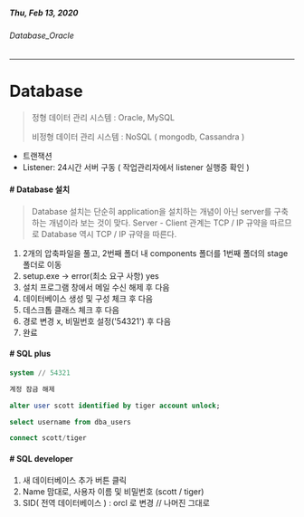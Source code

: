 ##### Thu, Feb 13, 2020

###### Database_Oracle

----





# Database

> 정형 데이터 관리 시스템 : Oracle, MySQL
>
> 비정형 데이터 관리 시스템 : NoSQL ( mongodb, Cassandra )

- 트랜잭션
- Listener: 24시간 서버 구동 ( 작업관리자에서 listener 실행중 확인 )



#### # Database 설치

> Database 설치는 단순히 application을 설치하는 개념이 아닌 server를 구축하는 개념이라 보는 것이 맞다. Server - Client 관계는 TCP / IP 규약을 따르므로 Database 역시 TCP / IP 규약을 따른다.



1. 2개의 압축파일을 풀고, 2번째 폴더 내 components 폴더를 1번째 폴더의 stage 폴더로 이동
2. setup.exe  -> error(최소 요구 사항) yes 
3. 설치 프로그램 창에서 메일 수신 해제 후 다음
4. 데이터베이스 생성 및 구성 체크 후 다음
5. 데스크톱 클래스 체크 후 다음
6. 경로 변경 x, 비밀번호 설정('54321') 후 다음
7. 완료



#### # SQL plus

```sql
system // 54321

계정 잠금 해제

alter user scott identified by tiger account unlock;

select username from dba_users

connect scott/tiger
```



#### # SQL developer

1. 새 데이터베이스 추가 버튼 클릭
2. Name 맘대로, 사용자 이름 및 비밀번호 (scott / tiger)
3. SID( 전역 데이터베이스 ) : orcl 로 변경 // 나머진 그대로

